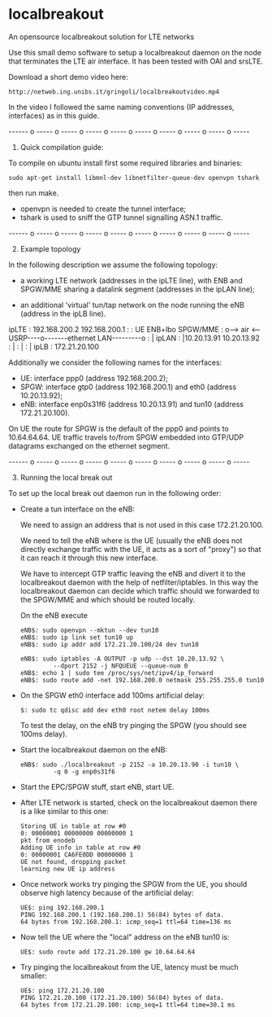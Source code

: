 # localbreakout
An opensource localbreakout solution for LTE networks

Use this small demo software to setup a localbreakout daemon on the node that
terminates the LTE air interface. It has been tested with OAI and srsLTE.

Download a short demo video here:

    http://netweb.ing.unibs.it/gringoli/localbreakoutvideo.mp4

In the video I followed the same naming conventions (IP addresses, interfaces)
as in this guide.

------ o ----- o ----- o ----- o ----- o ----- o ----- o ----- o ----- o -----

1) Quick compilation guide:

To compile on ubuntu install first some required libraries and binaries:

	sudo apt-get install libmnl-dev libnetfilter-queue-dev openvpn tshark

then run make.

- openvpn is needed to create the tunnel interface;
- tshark is used to sniff the GTP tunnel signalling ASN.1 traffic.

------ o ----- o ----- o ----- o ----- o ----- o ----- o ----- o ----- o -----

2) Example topology

In the following description we assume the following topology:

- a working LTE network (addresses in the ipLTE line), with ENB and SPGW/MME
  sharing a datalink segment (addresses in the ipLAN line);

- an additional 'virtual' tun/tap network on the node running the eNB (address
  in the ipLB line).
  

ipLTE  :   192.168.200.2                                    192.168.200.1
       :
       :         UE                ENB+lbo                     SPGW/MME
       :          o--> air <--USRP----o-------ethernet LAN---------o
       :                              |
ipLAN  :                              |10.20.13.91      10.20.13.92             
       :                              |
       :                              |
       :                              |
ipLB   :                        172.21.20.100

Additionally we consider the following names for the interfaces:

- UE:   interface ppp0 (address 192.168.200.2);
- SPGW: interface gtp0 (address 192.168.200.1) and eth0 (address 10.20.13.92);
- eNB:  interface enp0s31f6 (address 10.20.13.91) and
        tun10 (address 172.21.20.100).

On UE the route for SPGW is the default of the ppp0 and points to 10.64.64.64.
UE traffic travels to/from SPGW embedded into GTP/UDP datagrams exchanged on the
ethernet segment.

------ o ----- o ----- o ----- o ----- o ----- o ----- o ----- o ----- o -----

3) Running the local break out

To set up the local break out daemon run in the following order:

  - Create a tun interface on the eNB:

    We need to assign an address that is not used in this case 172.21.20.100.

    We need to tell the eNB where is the UE (usually the eNB does not directly
    exchange traffic with the UE, it acts as a sort of "proxy") so that it can
    reach it through this new interface.

    We have to intercept GTP traffic leaving the eNB and divert it to the
    localbreakout daemon with the help of netfilter/iptables. In this way the
    localbreakout daemon can decide which traffic should we forwarded to the
    SPGW/MME and which should be routed locally.

    On the eNB execute

        eNB$: sudo openvpn --mktun --dev tun10
        eNB$: sudo ip link set tun10 up
        eNB$: sudo ip addr add 172.21.20.100/24 dev tun10

        eNB$: sudo iptables -A OUTPUT -p udp --dst 10.20.13.92 \
                 --dport 2152 -j NFQUEUE --queue-num 0
        eNB$: echo 1 | sudo tee /proc/sys/net/ipv4/ip_forward
        eNB$: sudo route add -net 192.168.200.0 netmask 255.255.255.0 tun10

  - On the SPGW eth0 interface add 100ms artificial delay:

        $: sudo tc qdisc add dev eth0 root netem delay 100ms

    To test the delay, on the eNB try pinging the SPGW (you should see 100ms
    delay).

  - Start the localbreakout daemon on the eNB:

        eNB$: sudo ./localbreakout -p 2152 -a 10.20.13.90 -i tun10 \
                 -q 0 -g enp0s31f6

  - Start the EPC/SPGW stuff, start eNB, start UE.

  - After LTE network is started, check on the localbreakout daemon there is a
    like similar to this one:

        Storing UE in table at row #0
        0: 00000001 00000000 00000000 1
        pkt from enodeb
        Adding UE info in table at row #0
        0: 00000001 CA6FE0DD 00000000 1
        UE not found, dropping packet
        learning new UE ip address

  - Once network works try pinging the SPGW from the UE, you should observe
    high latency because of the artificial delay:

        UE$: ping 192.168.200.1
        PING 192.168.200.1 (192.168.200.1) 56(84) bytes of data.
        64 bytes from 192.168.200.1: icmp_seq=1 ttl=64 time=136 ms

  - Now tell the UE where the "local" address on the eNB tun10 is:

        UE$: sudo route add 172.21.20.100 gw 10.64.64.64

  - Try pinging the localbreakout from the UE, latency must be much smaller:

        UE$: ping 172.21.20.100
        PING 172.21.20.100 (172.21.20.100) 56(84) bytes of data.
        64 bytes from 172.21.20.100: icmp_seq=1 ttl=64 time=30.1 ms

